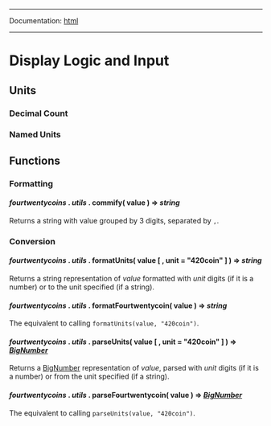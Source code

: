 -----

Documentation: [html](https://420integrated.com/wiki/)

-----

Display Logic and Input
=======================

Units
-----

### Decimal Count

### Named Units





Functions
---------

### Formatting

#### *fourtwentycoins* . *utils* . **commify**( value ) => *string*

Returns a string with value grouped by 3 digits, separated by `,`.


### Conversion

#### *fourtwentycoins* . *utils* . **formatUnits**( value [ , unit = "420coin" ] ) => *string*

Returns a string representation of *value* formatted with *unit* digits (if it is a number) or to the unit specified (if a string).


#### *fourtwentycoins* . *utils* . **formatFourtwentycoin**( value ) => *string*

The equivalent to calling `formatUnits(value, "420coin")`.


#### *fourtwentycoins* . *utils* . **parseUnits**( value [ , unit = "420coin" ] ) => *[BigNumber](/v5/api/utils/bignumber/)*

Returns a [BigNumber](/v5/api/utils/bignumber/) representation of *value*, parsed with *unit* digits (if it is a number) or from the unit specified (if a string).


#### *fourtwentycoins* . *utils* . **parseFourtwentycoin**( value ) => *[BigNumber](/v5/api/utils/bignumber/)*

The equivalent to calling `parseUnits(value, "420coin")`.


